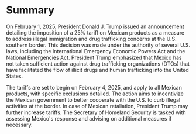 # Summary

On February 1, 2025, President Donald J. Trump issued an announcement detailing the imposition of a 25% tariff on Mexican products as a measure to address illegal immigration and drug trafficking concerns at the U.S. southern border. This decision was made under the authority of several U.S. laws, including the International Emergency Economic Powers Act and the National Emergencies Act. President Trump emphasized that Mexico has not taken sufficient action against drug trafficking organizations (DTOs) that have facilitated the flow of illicit drugs and human trafficking into the United States.

The tariffs are set to begin on February 4, 2025, and apply to all Mexican products, with specific exclusions detailed. The action aims to incentivize the Mexican government to better cooperate with the U.S. to curb illegal activities at the border. In case of Mexican retaliation, President Trump may further increase tariffs. The Secretary of Homeland Security is tasked with assessing Mexico's response and advising on additional measures if necessary.